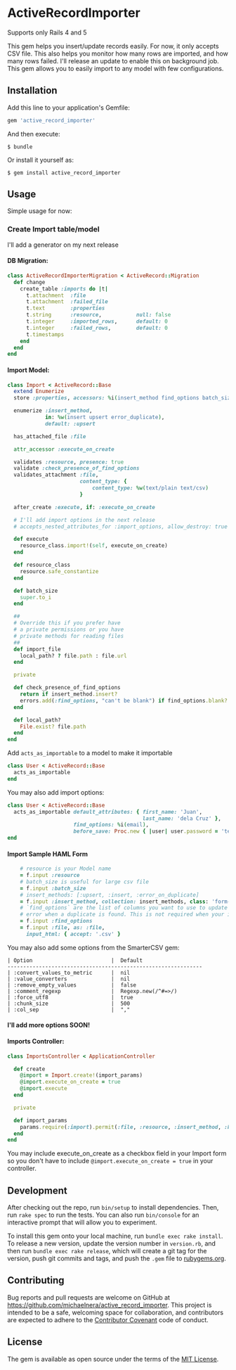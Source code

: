 # ActiveRecordImporter

Supports only Rails 4 and 5

This gem helps you insert/update records easily. For now, it only accepts CSV file.
This also helps you monitor how many rows are imported, and how many rows failed.
I'll release an update to enable this on background job.
This gem allows you to easily import to any model with few configurations.

## Installation

Add this line to your application's Gemfile:

```ruby
gem 'active_record_importer'
```

And then execute:

    $ bundle

Or install it yourself as:

    $ gem install active_record_importer

## Usage

Simple usage for now:

### Create Import table/model
I'll add a generator on my next release
#### DB Migration:
```ruby
class ActiveRecordImporterMigration < ActiveRecord::Migration
  def change
    create_table :imports do |t|
      t.attachment  :file
      t.attachment  :failed_file
      t.text        :properties
      t.string      :resource,           null: false
      t.integer     :imported_rows,      default: 0
      t.integer     :failed_rows,        default: 0
      t.timestamps
    end
  end
end
```

#### Import Model:
```ruby
class Import < ActiveRecord::Base
  extend Enumerize
  store :properties, accessors: %i(insert_method find_options batch_size)

  enumerize :insert_method,
            in: %w(insert upsert error_duplicate),
            default: :upsert

  has_attached_file :file

  attr_accessor :execute_on_create

  validates :resource, presence: true
  validate :check_presence_of_find_options
  validates_attachment :file,
                       content_type: {
                           content_type: %w(text/plain text/csv)
                       }

  after_create :execute, if: :execute_on_create

  # I'll add import options in the next release
  # accepts_nested_attributes_for :import_options, allow_destroy: true

  def execute
    resource_class.import!(self, execute_on_create)
  end

  def resource_class
    resource.safe_constantize
  end

  def batch_size
    super.to_i
  end

  ##
  # Override this if you prefer have
  # a private permissions or you have
  # private methods for reading files
  ##
  def import_file
    local_path? ? file.path : file.url
  end

  private

  def check_presence_of_find_options
    return if insert_method.insert?
    errors.add(:find_options, "can't be blank") if find_options.blank?
  end

  def local_path?
    File.exist? file.path
  end
end
```

Add `acts_as_importable` to a model to make it importable
```ruby
class User < ActiveRecord::Base
  acts_as_importable
end
```

You may also add import options:
```ruby
class User < ActiveRecord::Base
  acts_as_importable default_attributes: { first_name: 'Juan',
                                           last_name: 'dela Cruz' },
                     find_options: %i(email),
                     before_save: Proc.new { |user| user.password = 'temporarypassword123' }
end
```

#### Import Sample HAML Form
```ruby
    # resource is your Model name
    = f.input :resource
    # batch_size is useful for large csv file
    = f.input :batch_size
    # insert_methods: [:upsert, :insert, :error_on_duplicate]
    = f.input :insert_method, collection: insert_methods, class: 'form-control insert-method'
    # `find_options` are the list of columns you want to use to update a certain instance or
    # error when a duplicate is found. This is not required when your insert_method is `:insert`
    = f.input :find_options
    = f.input :file, as: :file,
      input_html: { accept: '.csv' }
```

You may also add some options from the SmarterCSV gem:

    | Option                         |  Default
    --------------------------------------------------------------
    | :convert_values_to_metric      |  nil
    | :value_converters              |  nil
    | :remove_empty_values           |  false
    | :comment_regexp                |  Regexp.new(/^#=>/)
    | :force_utf8                    |  true
    | :chunk_size                    |  500
    | :col_sep                       |  ","

#### I'll add more options SOON!

#### Imports Controller:
```ruby
class ImportsController < ApplicationController

  def create
    @import = Import.create!(import_params)
    @import.execute_on_create = true
    @import.execute
  end

  private

  def import_params
    params.require(:import).permit(:file, :resource, :insert_method, :batch_size)
  end
end
```

You may include execute_on_create as a checkbox field in your Import form so you don't have to
include `@import.execute_on_create = true` in your controller.



## Development

After checking out the repo, run `bin/setup` to install dependencies. Then, run `rake spec` to run the tests. You can also run `bin/console` for an interactive prompt that will allow you to experiment.

To install this gem onto your local machine, run `bundle exec rake install`. To release a new version, update the version number in `version.rb`, and then run `bundle exec rake release`, which will create a git tag for the version, push git commits and tags, and push the `.gem` file to [rubygems.org](https://rubygems.org).

## Contributing

Bug reports and pull requests are welcome on GitHub at https://github.com/michaelnera/active_record_importer. This project is intended to be a safe, welcoming space for collaboration, and contributors are expected to adhere to the [Contributor Covenant](contributor-covenant.org) code of conduct.


## License

The gem is available as open source under the terms of the [MIT License](http://opensource.org/licenses/MIT).

